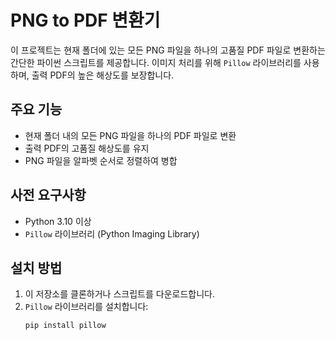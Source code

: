 # PNG to PDF 변환기

이 프로젝트는 현재 폴더에 있는 모든 PNG 파일을 하나의 고품질 PDF 파일로 변환하는 간단한 파이썬 스크립트를 제공합니다. 이미지 처리를 위해 `Pillow` 라이브러리를 사용하며, 출력 PDF의 높은 해상도를 보장합니다.

## 주요 기능

- 현재 폴더 내의 모든 PNG 파일을 하나의 PDF 파일로 변환
- 출력 PDF의 고품질 해상도를 유지
- PNG 파일을 알파벳 순서로 정렬하여 병합

## 사전 요구사항

- Python 3.10 이상
- `Pillow` 라이브러리 (Python Imaging Library)

## 설치 방법

1. 이 저장소를 클론하거나 스크립트를 다운로드합니다.
2. `Pillow` 라이브러리를 설치합니다:
   ```bash
   pip install pillow
